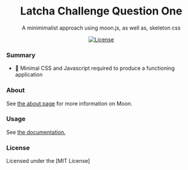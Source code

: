 <h1 align="center">Latcha Challenge Question One</h1>
<p align="center">A minimimalist approach using moon.js, as well as, skeleton css</p>
<p align="center">
	<a href="https://license.kabir.sh"><img src="https://img.shields.io/badge/license-MIT-blue.svg" alt="License"></a>
</p>

### Summary

- :tada: Minimal CSS and Javascript required to produce a functioning application

### About

See [the about page](https://moonjs.org/about) for more information on Moon.

### Usage

See [the documentation.](https://moonjs.org)

### License

Licensed under the [MIT License]
